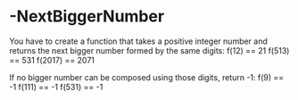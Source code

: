 # -NextBiggerNumber

You have to create a function that takes a positive integer number and returns the next bigger number formed by the same digits:
f(12) == 21
f(513) == 531
f(2017) == 2071

If no bigger number can be composed using those digits, return -1:
f(9) == -1
f(111) == -1
f(531) == -1
